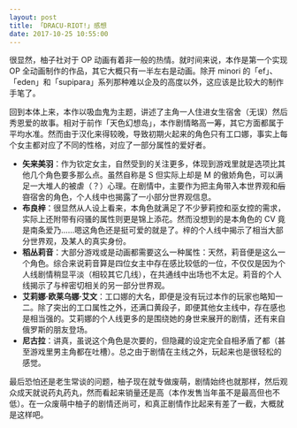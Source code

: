 ```yaml
---
layout: post
title: 「DRACU-RIOT!」感想
date: 2017-10-25 10:55:00
---
```

很显然，柚子社对于 OP 动画有着非一般的热情。就时间来说，本作是第一个实现 OP 全动画制作的作品，其它大概只有一半左右是动画。除开 minori 的「ef」、「eden」和「supipara」系列那种难以企及的高度以外，这应该是比较大的制作手笔了。

回到本体上来，本作以吸血鬼为主题，讲述了主角一人住进女生宿舍（无误）然后秀恩爱的故事。相对于前作「天色幻想岛」，本作剧情略高一筹，其它方面都属于平均水准。然而由于汉化来得较晚，导致初期火起来的角色只有工口娜，事实上每个女主都对应了不同的性格，对应了一部分属性的爱好者。

- **矢来美羽**：作为钦定女主，自然受到的关注更多，体现到游戏里就是选项比其他几个角色要多那么点。虽然自称是 S 但实际上却是 M 的傲娇角色，可以满足一大堆人的被虐（？）心理。在剧情中，主要作为把主角带入本世界观和~~后宫~~宿舍的角色，个人线中也揭露了一小部分世界观信息。
- **布良梓**：很显然从人设上看来，本角色就满足了不少萝莉控和巫女控的需求，实际上还附带有闷骚的属性则更是锦上添花。然而没想到的是本角色的 CV 竟是南条爱乃……嗯这角色还是挺可爱的就是了。梓的个人线中揭示了相当大部分世界观，及某人的真实身份。
- **稻丛莉音**：大部分游戏或是动画都需要这么一种属性：天然，莉音便是这么一个角色。综合来说莉音算是四位女主中存在感比较低的一位，不仅仅是因为个人线剧情稍显平淡（相较其它几线），在共通线中出场也不太足。莉音的个人线揭示了与梓密切相关的另一部分世界观。
- **艾莉娜·欧莱乌娜·艾文**：工口娜的大名，即便是没有玩过本作的玩家也略知一二。除了突出的工口属性之外，还满口黄段子，即便其他女主线中，存在感也是相当强的。艾莉娜的个人线更多的是围绕她的身世来展开的剧情，还有来自俄罗斯的朋友登场。
- **尼古拉**：讲真，虽说这个角色是次要的，但隐藏的设定完全自相矛盾了都（甚至游戏里男主角都在吐槽）。总之由于剧情在主线之外，玩起来也是很轻松的感觉。

最后恐怕还是老生常谈的问题，柚子现在就专做废萌，剧情始终也就那样，然后观众成天就说药丸药丸，然而看起来销量还是高（本作发售当年虽不是最高但也不低）。在一众废萌中柚子的剧情还尚可，和真正剧情作比起来有差了一截，大概就是这样吧。
